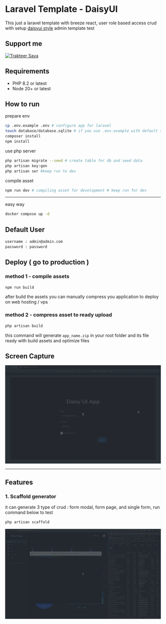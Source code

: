 # Laravel Template - DaisyUI

This just a laravel template with breeze react, user role based access crud with setup <a href="https://daisyui.com?ref=github.com/ajikamaludin" target="_blank">daisyui style</a> admin template test

## Support me

<a href="https://trakteer.id/ajikamaludin" target="_blank"><img id="wse-buttons-preview" src="https://cdn.trakteer.id/images/embed/trbtn-blue-2.png" height="40" style="border:0px;height:40px;" alt="Trakteer Saya"></a>

## Requirements

-   PHP 8.2 or latest
-   Node 20+ or latest

## How to run

prepare env

```bash
cp .env.example .env # configure app for laravel
touch database/database.sqlite # if you use .env.example with default sqlite database
composer install
npm install
```

use php server

```bash
php artisan migrate --seed # create table for db and seed data
php artisan key:gen
php artisan ser #keep run to dev
```

compile asset

```bash
npm run dev # compiling asset for development # keep run for dev
```

<hr/>

easy way

```bash
docker compose up -d
```

## Default User

```bash
username : admin@admin.com
password : password
```

## Deploy ( go to production )

### method 1 - compile assets

```bash
npm run build
```

after build the assets you can manually compress you application to deploy on web hosting / vps

### method 2 - compress asset to ready upload

```bash
php artisan build
```

this command will generate `app_name.zip` in your root folder and its file ready with build assets and optimize files

## Screen Capture

![](screenshot_v3.gif?raw=true)

<hr/>

## Features

### 1. Scaffold generator

it can generate 3 type of crud : form modal, form page, and single form, run command below to test

```bash
php artisan scaffold
```

![](screenshot_generator.gif?raw=true)
